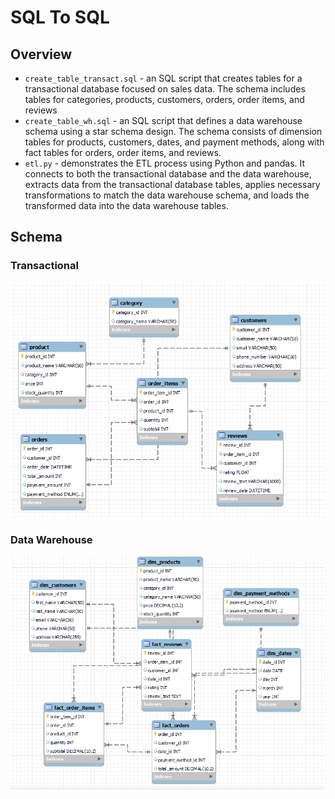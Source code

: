 # SQL To SQL

## Overview

- `create_table_transact.sql` - an SQL script that creates tables for a transactional database focused on sales data. The schema includes tables for categories, products, customers, orders, order items, and reviews
- `create_table_wh.sql` - an SQL script that defines a data warehouse schema using a star schema design. The schema consists of dimension tables for products, customers, dates, and payment methods, along with fact tables for orders, order items, and reviews.
- `etl.py` - demonstrates the ETL process using Python and pandas. It connects to both the transactional database and the data warehouse, extracts data from the transactional database tables, applies necessary transformations to match the data warehouse schema, and loads the transformed data into the data warehouse tables.

## Schema

### Transactional

![enter image description here](https://github.com/naufaljaya/porto-showwcase-elite-junior-data-analyst/blob/main/assets/sales_transact.PNG?raw=true)

### Data Warehouse

![enter image description here](https://github.com/naufaljaya/porto-showwcase-elite-junior-data-analyst/blob/main/assets/sales_wh.PNG?raw=true)
